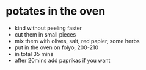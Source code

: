 # potates in the oven

- kind without peeling faster
- cut them in small pieces
- mix them with olives, salt, red papier, some herbs
- put in the oven on folyo, 200-210
- in total 35 mins
- after 20mins add paprikas if you want
